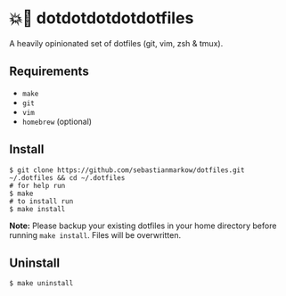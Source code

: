 # 💥🔫 dotdotdotdotdotfiles

A heavily opinionated set of dotfiles (git, vim, zsh & tmux).

## Requirements

* `make`
* `git`
* `vim`
* `homebrew` (optional)

## Install

    $ git clone https://github.com/sebastianmarkow/dotfiles.git ~/.dotfiles && cd ~/.dotfiles
    # for help run
    $ make
    # to install run
    $ make install

**Note:** Please backup your existing dotfiles in your home directory before running `make install`. Files will be overwritten.

## Uninstall

    $ make uninstall
